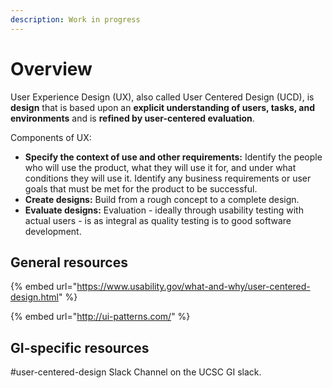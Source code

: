 ```yaml
---
description: Work in progress
---
```


# Overview

User Experience Design \(UX\), also called User Centered Design \(UCD\), is **design** that is based upon an **explicit understanding of users, tasks, and environments** and is **refined by user-centered evaluation**.

Components of UX:

* **Specify the context of use and other requirements:** Identify the people who will use the product, what they will use it for, and under what conditions they will use it. Identify any business requirements or user goals that must be met for the product to be successful.
* **Create designs:** Build from a rough concept to a complete design.
* **Evaluate designs:** Evaluation - ideally through usability testing with actual users - is as integral as quality testing is to good software development.

## General resources

{% embed url="https://www.usability.gov/what-and-why/user-centered-design.html" %}

{% embed url="http://ui-patterns.com/" %}

## GI-specific resources

\#user-centered-design Slack Channel on the UCSC GI slack.

